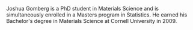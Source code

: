 
Joshua Gomberg is a PhD student in Materials Science and is simultaneously enrolled in a Masters program in Statistics. He earned his Bachelor's degree in Materials Science at Cornell University in 2009.
